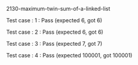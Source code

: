 
2130-maximum-twin-sum-of-a-linked-list


Test case : 1 : Pass
 (expected 6, got 6)

Test case : 2 : Pass
 (expected 6, got 6)

Test case : 3 : Pass
 (expected 7, got 7)

Test case : 4 : Pass
 (expected 100001, got 100001)
